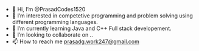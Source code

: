 - 👋 Hi, I’m @PrasadCodes1520
- 👀 I’m interested in competetive programming and problem solving using different programming languages.
- 🌱 I’m currently learning Java and C++ Full stack developement.
- 💞️ I’m looking to collaborate on ..
- 📫 How to reach me prasadg.work247@gmail.com

<!---
PrasadCodes1520/PrasadCodes1520 is a ✨ special ✨ repository because its `README.md` (this file) appears on your GitHub profile.
You can click the Preview link to take a look at your changes.
--->
